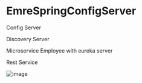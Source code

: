 # EmreSpringConfigServer

Config Server

Discovery Server

Microservice Employee with eureka server

Rest Service

![image](https://github.com/user-attachments/assets/ee8ad376-99f7-4f16-a816-9b3fba11f6cb)

